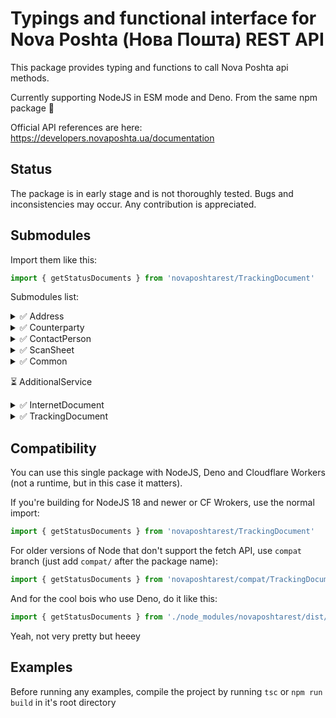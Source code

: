 # Typings and functional interface for Nova Poshta (Нова Пошта) REST API

This package provides typing and functions to call Nova Poshta api methods.

Currently supporting NodeJS in ESM mode and Deno. From the same npm package 🤘

Official API references are here: https://developers.novaposhta.ua/documentation

## Status

The package is in early stage and is not thoroughly tested. Bugs and inconsistencies may occur. Any contribution is appreciated.

## Submodules

Import them like this:

```typescript
import { getStatusDocuments } from 'novaposhtarest/TrackingDocument'
```

Submodules list:

<details>
	<summary>✅ Address</summary>
  
- ✅ searchSettlements
- ✅ searchSettlementStreets
- ✅ save
- ✅ delete
- ✅ update
- ✅ getSettlements
- ✅ getCities
- ✅ getAreas
- ✅ getWarehouses
- ✅ getWarehouseTypes
- ✅ getStreet
  
</details>

<details>
	<summary>✅ Counterparty</summary>
  
- ✅ save
- ✅ delete
- ✅ update
- ✅ getCounterpartyAddresses
- ✅ getCounterpartyOptions
- ✅ getCounterpartyContactPersons
- ✅ getCounterparties
  
</details>

<details>
	<summary>✅ ContactPerson</summary>
  
- ✅ save
- ✅ delete
- ✅ update
  
</details>

<details>
	<summary>✅ ScanSheet</summary>
  
- ✅ insertDocuments
- ✅ getScanSheet
- ✅ getScanSheetList
- ✅ deleteScanSheet
- ✅ removeDocuments
  
</details>

<details>
	<summary>✅ Common</summary>
  
- ✅ getTimeIntervals
- ✅ getCargoTypes
- ✅ getBackwardDeliveryCargoTypes
- ✅ getPalletsList
- ✅ getTypesOfPayersForRedelivery
- ✅ getPackList
- ✅ getTiresWheelsList
- ✅ getCargoDescriptionList
- ✅ getMessageCodeText
- ✅ getServiceTypes
- ✅ getOwnershipFormsList
  
</details>


⏳ AdditionalService

<details>
	<summary>✅ InternetDocument</summary>
  
- ✅ getDocumentPrice
- ✅ getDocumentDeliveryDate
- ✅ save
- ✅ update
- ✅ delete
- ✅ getDocumentList
- ✅ generateReport
  
</details>

<details>
	<summary>✅ TrackingDocument</summary>
  
- ✅ getStatusDocuments
  
</details>

## Compatibility

You can use this single package with NodeJS, Deno and Cloudflare Workers (not a runtime, but in this case it matters).

If you're building for NodeJS 18 and newer or CF Wrokers, use the normal import:

```typescript
import { getStatusDocuments } from 'novaposhtarest/TrackingDocument'
```

For older versions of Node that don't support the fetch API, use `compat` branch (just add `compat/` after the package name):

```typescript
import { getStatusDocuments } from 'novaposhtarest/compat/TrackingDocument'
```

And for the cool bois who use Deno, do it like this:

```typescript
import { getStatusDocuments } from './node_modules/novaposhtarest/dist/deno/models/TrackingDocument.ts'
```

Yeah, not very pretty but heeey

## Examples

Before running any examples, compile the project by running `tsc` or `npm run build` in it's root directory
